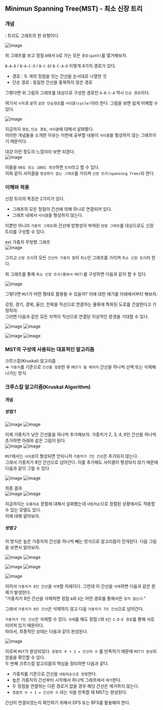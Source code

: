 ## Minimun Spanning Tree(MST) - 최소 신장 트리 

### 개념

: 트리도 그래프의 한 유형이다. 

![image](https://user-images.githubusercontent.com/64796257/150917639-9eb06357-5612-48ae-bff5-64c1fa46a335.png)

위 그래프를 보고 정점 `B`에서 `D`로 가는 모든 `경로(path)`를 열거해보자.

`B-A-D` / `B-A-C-D` / `B-C-D`/ `B-C-A-D` 이렇게 4가지 경로가 있다.  

- 경로 : 두 개의 정점을 잇는 간선을 순서대로 나열한 것
- 단순 경로 : 동일한 간선을 중복하지 않은 경로

그렇다면 위 그림의 그래프를 대상으로 구성한 경로인 `A-B-C-A` 역시 `단순 경로`이다.   

여기서 `시작`과 `끝`이 `같은 단순경로`를 `사이클(cycle)`이라 한다. 그림을 보면 쉽게 이해할 수 있다.

![image](https://user-images.githubusercontent.com/64796257/150917833-cc4c0149-6b4c-4445-a9fa-954f976cadb6.png)

지금까지 `경로`, `단순 경로`, `사이클`에 대해서 살펴봤다.  
이러한 개념들을 소개한 이유는 이번에 공부할 내용이 `사이클`을 형성하지 않는 그래프이기 때문이다.  

대강 이런 정도의 느낌이라 보면 되겠다.  
![image](https://user-images.githubusercontent.com/64796257/150917882-f31960fd-368c-40e0-85a3-6b8b71a1cec3.png)

이들을 `90도 또는 180도 회전`하면 `트리`라고 할 수 있다.  
이와 같이 사이클을 `형성하지 않는 그래프`를 가리켜 `신장 트리(spanning Tree)`라 한다.

### 이해와 적용 
신장 트리의 특징은 2가지가 있다.
- 그래프의 모든 정점이 간선에 의해 하나로 연결되어 있다.
- 그래프 내에서 `사이클`을 형성하지 않는다.

이뿐만 아니라 `가중치 그래프`와 간선에 방향성이 부여된 `방향 그래프`를 대상으로도 신장 트리를 구성할 수 있다.

ex) 가중치 무방향 그래프   
![image](https://user-images.githubusercontent.com/64796257/150921545-130ced7b-74c1-40a8-a539-52c029780b47.png)

그리고 `신장 트리`의 모든 `간선의 가중치 합`이 `최소`인 그래프를 가리켜 `최소 신장 트리`라 한다. 

위 그래프를 통해 `최소 신장 트리(줄여서 MST)`를 구성하면 다음과 같이 할 수 있다.

![image](https://user-images.githubusercontent.com/64796257/150921644-b45aa979-6ec7-48c9-9981-3a45ddea7d8c.png)

그렇다면 `MST`가 어떤 형태로 활용될 수 있을까? 이에 대한 얘기를 아래에서부터 해보자.

강원, 경기, 경북, 울산, 전북을 직선으로 연결하는 물류에 특화된 도로를 건설한다고 가정하자.  
그러면 다음과 같은 모든 지역이 직선으로 연결된 이상적인 환경을 기대할 수 있다.

![image](https://user-images.githubusercontent.com/64796257/150921701-f1e0b1fc-e5fc-479b-9c85-438da6ab7cbe.png)
![image](https://user-images.githubusercontent.com/64796257/150921712-3c461148-991f-4a1b-8d48-b1cec5294243.png)

![image](https://user-images.githubusercontent.com/64796257/150921752-03a7ba2f-9dec-4216-8e31-277da3d8cff2.png)
![image](https://user-images.githubusercontent.com/64796257/150921762-47d7a12a-2a42-4f4c-923e-e0b71a8308b1.png)

### MST의 구성에 사용되는 대표적인 알고리즘 

크루스칼(Kruskal) 알고리즘  
⇒ `가중치`를 기준으로 `간선을 정렬`한 후 `MST가 될 때까지` 간선을 하나씩 선택 또는 삭제해 나가는 방식.

### 크루스칼 알고리즘(Kruskal Algorithm)

#### 개념 

##### 방법 1
![image](https://user-images.githubusercontent.com/64796257/150921978-f9bbb158-dd57-440d-8112-cdabf6323b9b.png)
![image](https://user-images.githubusercontent.com/64796257/150921987-d8af4ac1-90fd-4ee4-a067-34ec55dfcdef.png)

이제 가중치가 낮은 간선들을 하나씩 추가해보자. 가중치가 2, 3, 4, 6인 간선을 하나씩 추가하면 아래와 같은 그림이 된다.  
![image](https://user-images.githubusercontent.com/64796257/150922035-71c6c2e9-ea95-4afb-a951-4e565e1e3735.png)
![image](https://user-images.githubusercontent.com/64796257/150922041-b3742f34-56c5-4133-a5fa-eed58d0b0f97.png)

`MST`에서는 `사이클`이 형성되면 안되니까 `가중치가 7인 간선`은 추가되지 않는다.  
그래서 가중치가 8인 간선으로 넘어간다. 이를 추가해도 사이클이 형성되지 않기 때문에 다음과 같이 그릴 수 있다

![image](https://user-images.githubusercontent.com/64796257/150922148-8b4be378-21e3-4b7b-ba81-c5d5698c6a07.png)
![image](https://user-images.githubusercontent.com/64796257/150922157-d1463470-7884-4230-b498-338ab5581531.png)

최종 결과  
![image](https://user-images.githubusercontent.com/64796257/150922194-5d260618-e1b3-4405-a5f3-b8e728ba1629.png)
![image](https://user-images.githubusercontent.com/64796257/150922208-dc185c8d-d9c0-4301-8a52-83c35bf666e8.png)

지금까지는 `오름차순` 정렬에 대해서 살펴봤는데 `내림차순`으로 정렬된 상황에서도 적용할 수 있는 모델도 있다.  
이에 대해 알아보자.

##### 방법 2 
이 방식은 높은 가중치의 간선을 하나씩 빼는 방식으로 알고리즘이 전개된다. 다음 그림을 보면서 알아보자.

![image](https://user-images.githubusercontent.com/64796257/150922353-7af2d20a-141a-407f-9187-300e108698b4.png)
![image](https://user-images.githubusercontent.com/64796257/150922363-027a7a33-f147-4810-9c4d-1b7bdeb8e343.png)

![image](https://user-images.githubusercontent.com/64796257/150922394-779b6fd0-236b-489d-aacd-e6727ca5bb6d.png)
![image](https://user-images.githubusercontent.com/64796257/150922399-f7560796-cb77-496b-9654-7ee9b6e3bfdf.png)

![image](https://user-images.githubusercontent.com/64796257/150922422-f9fcabca-5873-4a91-b761-93a8347c554d.png)

이어서 `가중치가 8인 간선`을 `삭제`할 차례이다. 그런데 이 간선을 `삭제`하면 다음과 같은 문제가 발생한다.  
“가중치가 8인 간선을 삭제하면 정점 `A`와 `D`는 어떤 경로를 통해서든 `닿지 않는다`.”

그래서 `가중치가 8인 간선`은 삭제하지 않고 다음 `가중치가 7인 간선`으로 넘어간다.

`가중치가 7인 간선`은 삭제할 수 있다. `삭제`를 해도 정점 `C`와 `E`는 `C-D-E 경로`를 통해 서로 이어져 있기 때문이다.  
따라서, 최종적인 상태는 다음과 같이 완성된다.

![image](https://user-images.githubusercontent.com/64796257/150922574-9d611957-6386-4099-ad60-07aa5dc2a224.png)

이로써 `MST`가 완성되었다. `정점의 수 + 1 = 간선의 수` 를 만족하기 때문에 `MST가 완성`되었음을 확인할 수 있다.  
두 번째 크루스칼 알고리즘의 핵심을 정리하면 다음과 같다.

- 가중치를 기준으로 간선을 `내림차순으로 정렬`한다.
- 높은 가중치의 간선부터 시작해서 하나씩 그래프에서 `제거`한다.
- 두 정점을 연결하는 다른 경로가 없을 경우 해당 간선은 제거하지 않는다.
- `정점의 수 + 1 = 간선의 수` 라는 식을 만족할 때 MST는 완성된다.

간선이 연결되었는지 확인하기 위해서 DFS 또는 BFS를 활용해야 한다.











